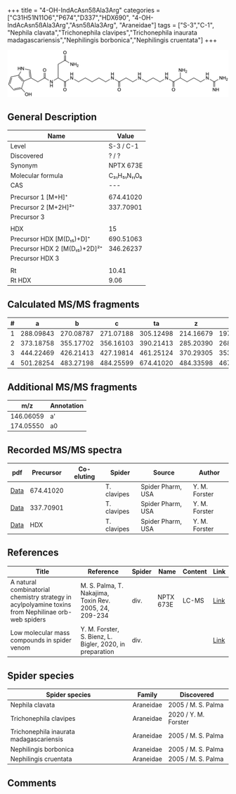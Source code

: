 +++
title = "4-OH-IndAcAsn5ßAla3Arg"
categories = ["C31H51N11O6","P674","D337","HDX690",
"4-OH-IndAcAsn5ßAla3Arg","Asn5ßAla3Arg",
"Araneidae"]
tags = ["S-3","C-1",
"Nephila clavata","Trichonephila clavipes","Trichonephila inaurata madagascariensis","Nephilingis borbonica","Nephilingis cruentata"]
+++

![](/img/4-OH-IndAcAsn5bAla3Arg.png)

## General Description

| Name                         | Value       |
|------------------------------|-------------|
| Level                        | S-3 / C-1           |
| Discovered                   | ? / ?       |
| Synonym                      | NPTX 673E   |
| Molecular formula            | C₃₁H₅₁N₁₁O₆ |
| CAS                          | ---         |
|                              |             |
| Precursor 1 [M+H]⁺           | 674.41020   |
| Precursor 2 [M+2H]²⁺         | 337.70901   |
| Precursor 3                  |             |
|                              |             |
| HDX                          | 15          |
| Precursor HDX   [M(D₁₅)+D]⁺   | 690.51063   |
| Precursor HDX 2 [M(D₁₅)+2D]²⁺ | 346.26237   |
| Precursor HDX 3              |             |
|                              |             |
| Rt                           | 10.41            |
| Rt HDX                       | 9.06            |

## Calculated MS/MS fragments

| # | a         | b         | c         | ta        | z         | y         | tz        |
|---|-----------|-----------|-----------|-----------|-----------|-----------|-----------|
| 1 | 288.09843 | 270.08787 | 271.07188 | 305.12498 | 214.16679 | 197.14024 | 231.19334 |
| 2 | 373.18758 | 355.17702 | 356.16103 | 390.21413 | 285.20390 | 268.17735 | 302.23045 |
| 3 | 444.22469 | 426.21413 | 427.19814 | 461.25124 | 370.29305 | 353.26650 | 387.31960 |
| 4 | 501.28254 | 483.27198 | 484.25599 | 674.41020 | 484.33598 | 467.30943 | 501.36253 |

## Additional MS/MS fragments

| m/z       | Annotation |
|-----------|------------|
| 146.06059    | a'   |
| 174.05550    | a0   |

## Recorded MS/MS spectra

| pdf | Precursor | Co-eluting | Spider | Source | Author |
|-----|-----------|------------|--------|--------|--------|
| [Data](/pdf/N-clavipes/674_4-OH-IndAcAsn5bAla3Arg_Nc.pdf) | 674.41020 |           | T. clavipes| Spider Pharm, USA | Y. M. Forster |
| [Data](/pdf/N-clavipes/674_4-OH-IndAcAsn5bAla3Arg_Nc_2.pdf) | 337.70901 |           | T. clavipes| Spider Pharm, USA | Y. M. Forster |
| [Data](/pdf/N-clavipes/674_4-OH-IndAcAsn5bAla3Arg_Nc_HDX.pdf) | HDX |           | T. clavipes| Spider Pharm, USA | Y. M. Forster |

## References

| Title                                                                                              | Reference                                              | Spider | Name      | Content | Link                                                              |
|----------------------------------------------------------------------------------------------------|--------------------------------------------------------|--------|-----------|---------|-------------------------------------------------------------------|
| A natural combinatorial chemistry strategy in acylpolyamine toxins from Nephilinae orb-web spiders | M. S. Palma, T. Nakajima, Toxin Rev. 2005, 24, 209-234 | div.   | NPTX 673E | LC-MS   | [Link](https://www.tandfonline.com/doi/abs/10.1081/TXR-200057857) |
| Low molecular mass compounds in spider venom      | Y. M. Forster, S. Bienz, L. Bigler, 2020, in preparation          | div.       |   |   | [Link](unknown) |

## Spider species

| Spider species                    | Family    | Discovered         |
|-----------------------------------|-----------|--------------------|
| Nephila clavata                   | Araneidae | 2005 / M. S. Palma |
| Trichonephila clavipes | Araneidae | 2020 / Y. M. Forster |
| Trichonephila inaurata madagascariensis | Araneidae | 2005 / M. S. Palma |
| Nephilingis borbonica             | Araneidae | 2005 / M. S. Palma |
| Nephilingis cruentata             | Araneidae | 2005 / M. S. Palma |

## Comments